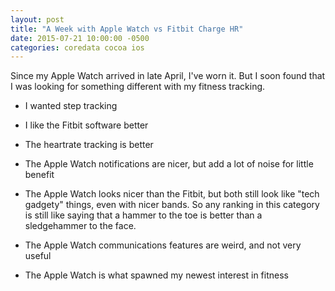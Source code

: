 ```yaml
---
layout: post
title: "A Week with Apple Watch vs Fitbit Charge HR"
date: 2015-07-21 10:00:00 -0500
categories: coredata cocoa ios
---
```


Since my Apple Watch arrived in late April, I've worn it. But I soon found that I was looking for something different with my fitness tracking.

- I wanted step tracking

- I like the Fitbit software better

- The heartrate tracking is better

- The Apple Watch notifications are nicer, but add a lot of noise for little benefit

- The Apple Watch looks nicer than the Fitbit, but both still look like "tech gadgety" things, even with nicer bands. So any ranking in this category is still like saying that a hammer to the toe is better than a sledgehammer to the face.

- The Apple Watch communications features are weird, and not very useful

- The Apple Watch is what spawned my newest interest in fitness

